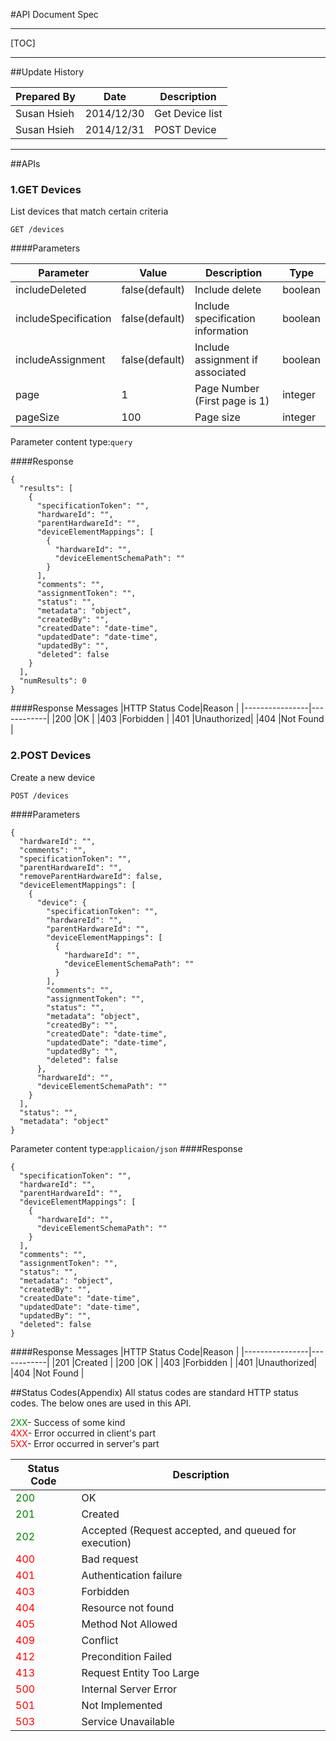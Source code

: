 #API Document Spec
***********
[TOC]
***********
##Update History

| Prepared By   |      Date       |         Description         |
|---------------|-----------------|-----------------------------|
| Susan Hsieh   |2014/12/30       |	Get Device list             |
| Susan Hsieh   |2014/12/31       | POST Device                 |

***********
##APIs
### 1.GET Devices
List devices that match certain criteria
>
```
GET /devices
```

####Parameters

| Parameter          |Value         |Description                      |Type   |
|--------------------|--------------|---------------------------------|-------|
|includeDeleted      |false(default)|Include delete                   |boolean|
|includeSpecification|false(default)|Include specification information|boolean|
|includeAssignment   |false(default)|Include assignment if associated |boolean|
|page                |1             |Page Number (First page is 1)    |integer|
|pageSize            |100           |Page size                        |integer|

Parameter content type:`query`

####Response
```
{
  "results": [
    {
      "specificationToken": "",
      "hardwareId": "",
      "parentHardwareId": "",
      "deviceElementMappings": [
        {
          "hardwareId": "",
          "deviceElementSchemaPath": ""
        }
      ],
      "comments": "",
      "assignmentToken": "",
      "status": "",
      "metadata": "object",
      "createdBy": "",
      "createdDate": "date-time",
      "updatedDate": "date-time",
      "updatedBy": "",
      "deleted": false
    }
  ],
  "numResults": 0
} 
```
####Response Messages
|HTTP Status Code|Reason      |
|----------------|------------|
|200             |OK          |
|403             |Forbidden   |
|401             |Unauthorized|
|404             |Not Found   |

### 2.POST Devices
Create a new device
>
```
POST /devices
```
####Parameters
```
{
  "hardwareId": "",
  "comments": "",
  "specificationToken": "",
  "parentHardwareId": "",
  "removeParentHardwareId": false,
  "deviceElementMappings": [
    {
      "device": {
        "specificationToken": "",
        "hardwareId": "",
        "parentHardwareId": "",
        "deviceElementMappings": [
          {
            "hardwareId": "",
            "deviceElementSchemaPath": ""
          }
        ],
        "comments": "",
        "assignmentToken": "",
        "status": "",
        "metadata": "object",
        "createdBy": "",
        "createdDate": "date-time",
        "updatedDate": "date-time",
        "updatedBy": "",
        "deleted": false
      },
      "hardwareId": "",
      "deviceElementSchemaPath": ""
    }
  ],
  "status": "",
  "metadata": "object"
}
```
Parameter content type:`applicaion/json`
####Response
```
{
  "specificationToken": "",
  "hardwareId": "",
  "parentHardwareId": "",
  "deviceElementMappings": [
    {
      "hardwareId": "",
      "deviceElementSchemaPath": ""
    }
  ],
  "comments": "",
  "assignmentToken": "",
  "status": "",
  "metadata": "object",
  "createdBy": "",
  "createdDate": "date-time",
  "updatedDate": "date-time",
  "updatedBy": "",
  "deleted": false
}
```

####Response Messages
|HTTP Status Code|Reason      |
|----------------|------------|
|201             |Created     |
|200             |OK          |
|403             |Forbidden   |
|401             |Unauthorized|
|404             |Not Found   |

##Status Codes(Appendix)
All status codes are standard HTTP status codes. The below ones are used in this API.

<font color="green">2XX</font>- Success of some kind<br /> 
<font color="red">4XX</font>- Error occurred in client's part<br /> 
<font color="red">5XX</font>- Error occurred in server's part<br /> 

|Status Code                  |Description                                          |
|-----------------------------|-----------------------------------------------------|
|<font color="green">200<font>|OK                                                   |
|<font color="green">201<font>|Created                                              |
|<font color="green">202<font>|Accepted (Request accepted, and queued for execution)|
|<font color="red">400<font>  |Bad request                                          |
|<font color="red">401<font>  |Authentication failure                               |
|<font color="red">403<font>  |Forbidden                                            |
|<font color="red">404<font>  |Resource not found                                   |
|<font color="red">405<font>  |Method Not Allowed                                   |
|<font color="red">409<font>  |Conflict                                             |
|<font color="red">412<font>  |Precondition Failed                                  |
|<font color="red">413<font>  |Request Entity Too Large                             |
|<font color="red">500<font>  |Internal Server Error                                |
|<font color="red">501<font>  |Not Implemented                                      |
|<font color="red">503<font>  |Service Unavailable                                  |

